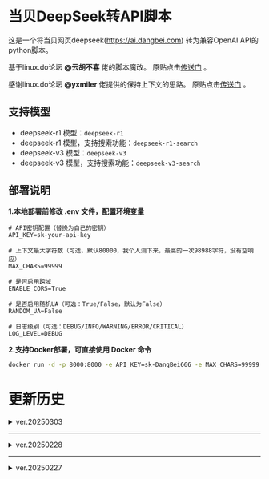 # 当贝DeepSeek转API脚本

这是一个将当贝网页deepseek(https://ai.dangbei.com) 转为兼容OpenAI API的python脚本。

基于linux.do论坛 **@云胡不喜** 佬的脚本魔改。
原贴点击[传送门](https://linux.do/t/topic/444507) 。

感谢linux.do论坛 **@yxmiler** 佬提供的保持上下文的思路。
原贴点击[传送门](https://linux.do/t/topic/457926/15?u=jiongjiong_jojo) 。

## 支持模型

- deepseek-r1 模型：`deepseek-r1`
- deepseek-r1 模型，支持搜索功能：`deepseek-r1-search`
- deepseek-v3 模型：`deepseek-v3`
- deepseek-v3 模型，支持搜索功能：`deepseek-v3-search`

## 部署说明

**1.本地部署前修改 .env 文件，配置环境变量**

```plaintext
# API密钥配置（替换为自己的密钥）
API_KEY=sk-your-api-key

# 上下文最大字符数（可选，默认80000，我个人测下来，最高的一次98988字符，没有空响应）
MAX_CHARS=99999

# 是否启用跨域
ENABLE_CORS=True

# 是否启用随机UA（可选：True/False，默认为False）
RANDOM_UA=False

# 日志级别（可选：DEBUG/INFO/WARNING/ERROR/CRITICAL）
LOG_LEVEL=DEBUG
```

**2.支持Docker部署，可直接使用 Docker 命令**

```bash
docker run -d -p 8000:8000 -e API_KEY=sk-DangBei666 -e MAX_CHARS=99999 -e RANDOM_UA=False -eENABLE_CORS=True -e LOG_LEVEL=INFO --name dangbei2api xy2yp/dangbei2api:latest
```

# 更新历史

<details>
<summary> ver.20250303</summary>

---

- **增加随机UA功能**
  - 增加随机UA功能，可自行配置是否开启
- **优化代码结构**
  - 优化代码结构，更符合 PEP 8 规范
  - 优化日志输出
  - 关闭httpx和httpcore的日志输出
  - 删除无效的包导入

---

</details>

---

<details>
<summary> ver.20250228</summary>

---

- **优化显示效果**
  - 修改新闻等`card内容`展示方式为表格
- **优化上下文管理**
  - 支持`主动截断`上下文
  - 仅处理user和assistant的内容，保留其他内容，可通过变量配置

---

</details>

---

<details>
<summary> ver.20250227</summary>

---

- **优化联网搜索**
  - deepseek-r1 模型：`deepseek-r1`
  - deepseek-r1 模型，支持搜索功能：`deepseek-r1-search`
  - deepseek-v3 模型：`deepseek-v3`
  - deepseek-v3 模型，支持搜索功能：`deepseek-v3-search`
- **新增功能**
  - 添加`CORS配置`开关
- **功能调整**
  - 移除主动发送`清除上下文`内容的功能
  - 更新`requirements`文件
- **功能调整**
  - 修复`上下文关联失败`问题
  - 修复`签名验证失败`问题
  - 修复`新闻或带 URL 的内容无法解析`问题
  - 将日志长内容换行输出`修改为单行输出`

---

</details>
